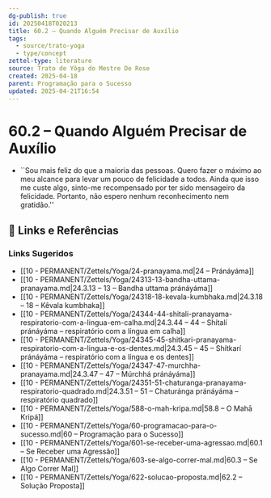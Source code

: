 ```yaml
---
dg-publish: true
id: 20250418T020213
title: 60.2 – Quando Alguém Precisar de Auxílio
tags:
  - source/trato-yoga
  - type/concept
zettel-type: literature
source: Trato de Yôga do Mestre De Rose
created: 2025-04-18
parent: Programação para o Sucesso
updated: 2025-04-21T16:54
---
```


# 60.2 – Quando Alguém Precisar de Auxílio

-  ``Sou mais feliz do que a maioria das pessoas. Quero fazer o máximo ao meu alcance para levar um pouco de felicidade a todos. Ainda que isso me custe algo, sinto-me recompensado por ter sido mensageiro da felicidade. Portanto, não espero nenhum reconhecimento nem gratidão.''

## 🔗 Links e Referências











### Links Sugeridos

- [[10 - PERMANENT/Zettels/Yoga/24-pranayama.md|24 – Pránáyáma]]
- [[10 - PERMANENT/Zettels/Yoga/24313-13-bandha-uttama-pranayama.md|24.3.13 – 13 – Bandha uttama pránáyáma]]
- [[10 - PERMANENT/Zettels/Yoga/24318-18-kevala-kumbhaka.md|24.3.18 – 18 – Kêvala kumbhaka]]
- [[10 - PERMANENT/Zettels/Yoga/24344-44-shitali-pranayama-respiratorio-com-a-lingua-em-calha.md|24.3.44 – 44 – Shítalí pránáyáma – respiratório com a língua em calha]]
- [[10 - PERMANENT/Zettels/Yoga/24345-45-shitkari-pranayama-respiratorio-com-a-lingua-e-os-dentes.md|24.3.45 – 45 – Shítkarí pránáyáma – respiratório com a língua e os dentes]]
- [[10 - PERMANENT/Zettels/Yoga/24347-47-murchha-pranayama.md|24.3.47 – 47 – Múrchhá pránáyáma]]
- [[10 - PERMANENT/Zettels/Yoga/24351-51-chaturanga-pranayama-respiratorio-quadrado.md|24.3.51 – 51 – Chaturánga pránáyáma – respiratório quadrado]]
- [[10 - PERMANENT/Zettels/Yoga/588-o-mah-kripa.md|58.8 – O Mahā Kripá]]
- [[10 - PERMANENT/Zettels/Yoga/60-programacao-para-o-sucesso.md|60 – Programação para o Sucesso]]
- [[10 - PERMANENT/Zettels/Yoga/601-se-receber-uma-agressao.md|60.1 – Se Receber uma Agressão]]
- [[10 - PERMANENT/Zettels/Yoga/603-se-algo-correr-mal.md|60.3 – Se Algo Correr Mal]]
- [[10 - PERMANENT/Zettels/Yoga/622-solucao-proposta.md|62.2 – Solução Proposta]]